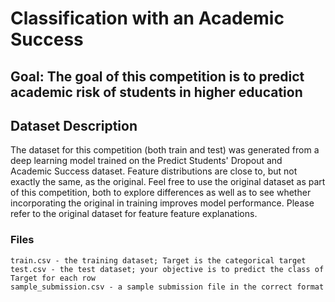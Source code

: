 <h1>Classification with an Academic Success</h1> 

<h2>Goal: The goal of this competition is to predict academic risk of students in higher education</h2>

<h2>Dataset Description</h2>

The dataset for this competition (both train and test) was generated from a deep learning model trained on the Predict Students' Dropout and Academic Success dataset. Feature distributions are close to, but not exactly the same, as the original. Feel free to use the original dataset as part of this competition, both to explore differences as well as to see whether incorporating the original in training improves model performance. Please refer to the original dataset for feature feature explanations.
<h3>Files</h3>

    train.csv - the training dataset; Target is the categorical target
    test.csv - the test dataset; your objective is to predict the class of Target for each row
    sample_submission.csv - a sample submission file in the correct format
